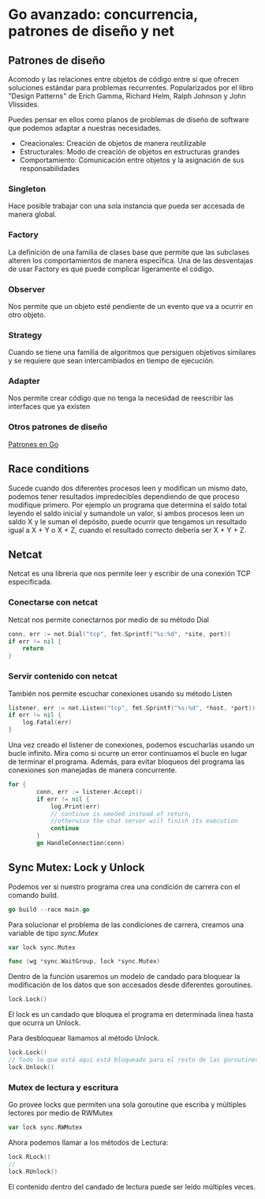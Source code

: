 # Go avanzado: concurrencia, patrones de diseño y net

## Patrones de diseño

Acomodo y las relaciones entre objetos de código entre sí que ofrecen
soluciones estándar para problemas recurrentes. Popularizados por el
libro "Design Patterns" de Erich Gamma, Richard Helm, Ralph Johnson y
John Vlissides.

Puedes pensar en ellos como planos de problemas de diseño de software
que podemos adaptar a nuestras necesidades.

-   Creacionales: Creación de objetos de manera reutilizable
-   Estructurales: Modo de creación de objetos en estructuras grandes
-   Comportamiento: Comunicación entre objetos y la asignación de sus
    responsabilidades

### Singleton

Hace posible trabajar con una sola instancia que pueda ser accesada de
manera global.

### Factory

La definición de una familia de clases base que permite que las
subclases alteren los comportamientos de manera especīfica. Una de las
desventajas de usar Factory es que puede complicar ligeramente el
código.

### Observer

Nos permite que un objeto esté pendiente de un evento que va a ocurrir
en otro objeto.

### Strategy

Cuando se tiene una familia de algoritmos que persiguen objetivos
similares y se requiere que sean intercambiados en tiempo de ejecución.

### Adapter

Nos permite crear código que no tenga la necesidad de reescribir las
interfaces que ya existen

### Otros patrones de diseño

[Patrones en Go](https://refactoring.guru/es/design-patterns/go)

## Race conditions

Sucede cuando dos diferentes procesos leen y modifican un mismo dato,
podemos tener resultados impredecibles dependiendo de que proceso
modifique primero. Por ejemplo un programa que determina el saldo total
leyendo el saldo inicial y sumandole un valor, si ambos procesos leen un
saldo X y le suman el depósito, puede ocurrir que tengamos un resultado
igual a X + Y o X + Z, cuando el resultado correcto debería ser X + Y +
Z.

## Netcat

Netcat es una librería que nos permite leer y escribir de una conexión
TCP especificada.

### Conectarse con netcat

Netcat nos permite conectarnos por medio de su método Dial

``` go
conn, err := net.Dial("tcp", fmt.Sprintf("%s:%d", *site, port))
if err != nil {
    return
}
```

### Servir contenido con netcat

También nos permite escuchar conexiones usando su método Listen

``` go
listener, err := net.Listen("tcp", fmt.Sprintf("%s:%d", *host, *port))
if err != nil {
    log.Fatal(err)
}
```

Una vez creado el listener de conexiones, podemos escucharlas usando un
bucle infinito. Mira como si ocurre un error continuamos el bucle en
lugar de terminar el programa. Además, para evitar bloqueos del programa
las conexiones son manejadas de manera concurrente.

``` go
for {
        conn, err := listener.Accept()
        if err != nil {
            log.Print(err)
            // continue is needed instead of return,
            //otherwise the chat server will finish its execution
            continue
        }
        go HandleConnection(conn)
```

## Sync Mutex: Lock y Unlock

Podemos ver si nuestro programa crea una condición de carrera con el
comando build.

``` go
go build --race main.go
```

Para solucionar el problema de las condiciones de carrera, creamos una
variable de tipo *sync.Mutex*

``` go
var lock sync.Mutex

func (wg *sync.WaitGroup, lock *sync.Mutex)
```

Dentro de la función usaremos un modelo de candado para bloquear la
modificación de los datos que son accesados desde diferentes goroutines.

``` go
lock.Lock()
```

El lock es un candado que bloquea el programa en determinada linea hasta
que ocurra un Unlock.

Para desbloquear llamamos al método Unlock.

``` go
lock.Lock()
// Todo lo que está aquí está bloqueado para el resto de las goroutines
lock.Unlock()
```

### Mutex de lectura y escritura

Go provee locks que permiten una sola goroutine que escriba y múltiples
lectores por medio de RWMutex

``` go
var lock sync.RWMutex
```

Ahora podemos llamar a los métodos de Lectura:

``` go
lock.RLock()
//
lock.RUnlock()
```

El contenido dentro del candado de lectura puede ser leído múltiples
veces.
